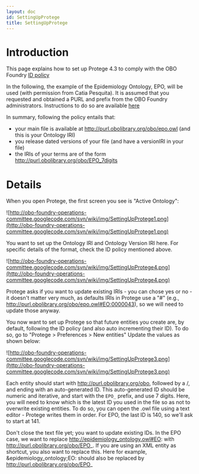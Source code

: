 ```yaml
---
layout: doc
id: SettingUpProtege
title: SettingUpProtege
---
```


# Introduction #

This page explains how to set up Protege 4.3 to comply with the OBO Foundry [ID policy](http://obofoundry.org/id-policy.shtml)

In the following, the example of the Epidemiology Ontology, EPO, will be used (with permission from Catia Pesquita). It is assumed that you requested and obtained a PURL and prefix from the OBO Foundry administrators. Instructions to do so are available [here](/docs/Policy_for_OBO_namespace_and_associated_PURL_requests.html)

In summary, following the policy entails that:
  * your main file is available at http://purl.obolibrary.org/obo/epo.owl (and this is your Ontology IRI)
  * you release dated versions of your file (and have a versionIRI in your file)
  * the IRIs of your terms are of the form http://purl.obolibrary.org/obo/EPO_7digits


# Details #

When you open Protege, the first screen you see is "Active Ontology":

![http://obo-foundry-operations-committee.googlecode.com/svn/wiki/img/SettingUpProtege1.png](http://obo-foundry-operations-committee.googlecode.com/svn/wiki/img/SettingUpProtege1.png)

You want to set up the Ontology IRI and Ontology Version IRI here. For specific details of the format, check the ID policy mentioned above.

![http://obo-foundry-operations-committee.googlecode.com/svn/wiki/img/SettingUpProtege4.png](http://obo-foundry-operations-committee.googlecode.com/svn/wiki/img/SettingUpProtege4.png)

Protege asks if you want to update existing IRIs - you can chose yes or no - it doesn't matter very much, as defaults IRIs in Protege use a "#" (e.g., http://purl.obolibrary.org/obo/epo.owl#EO:0000043), so we will need to update those anyway.

You now want to set up Protege so that future entities you create are, by default, following the ID policy (and also auto incrementing their ID). To do so, go to "Protege > Preferences > New entities" Update the values as shown below:

![http://obo-foundry-operations-committee.googlecode.com/svn/wiki/img/SettingUpProtege3.png](http://obo-foundry-operations-committee.googlecode.com/svn/wiki/img/SettingUpProtege3.png)

Each entity should start with http://purl.obolibrary.org/obo, followed by a /, and ending with an auto-generated ID. This auto-generated ID should be numeric and iterative, and start with the `EPO_` prefix, and use 7 digits. Here, you will need to know which is the latest ID you used in the file so as not to overwrite existing entities. To do so, you can open the .owl file using a text editor - Protege writes them in order. For EPO, the last ID is 140, so we'll ask to start at 141.

Don't close the text file yet; you want to update existing IDs. In the EPO case, we want to replace http://epidemiology_ontology.owl#EO: with http://purl.obolibrary.org/obo/EPO_. If you are using an XML entity as shortcut, you also want to replace this. Here for example, &epidemiology\_ontology;EO: should also be replaced by http://purl.obolibrary.org/obo/EPO_
